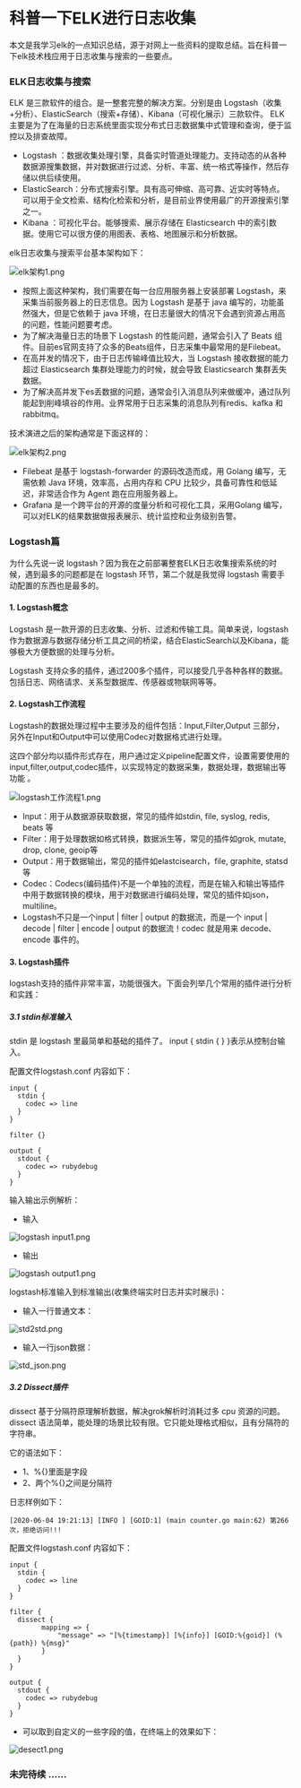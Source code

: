 # 科普一下ELK进行日志收集

本文是我学习elk的一点知识总结，源于对网上一些资料的提取总结。旨在科普一下elk技术栈应用于日志收集与搜索的一些要点。

### ELK日志收集与搜索
ELK 是三款软件的组合。是一整套完整的解决方案。分别是由 Logstash（收集+分析）、ElasticSearch（搜索+存储）、Kibana（可视化展示）三款软件。
ELK主要是为了在海量的日志系统里面实现分布式日志数据集中式管理和查询，便于监控以及排查故障。

- Logstash ：数据收集处理引擎，具备实时管道处理能力。支持动态的从各种数据源搜集数据，并对数据进行过滤、分析、丰富、统一格式等操作，然后存储以供后续使用。
- ElasticSearch：分布式搜索引擎。具有高可伸缩、高可靠、近实时等特点。可以用于全文检索、结构化检索和分析，是目前业界使用最广的开源搜索引擎之一。
- Kibana ：可视化平台。能够搜索、展示存储在 Elasticsearch 中的索引数据。使用它可以很方便的用图表、表格、地图展示和分析数据。

elk日志收集与搜索平台基本架构如下：

![elk架构1.png](http://note.youdao.com/yws/res/39196/WEBRESOURCE854407e3aff45a9e0e9cbdbcf12504aa)

- 按照上面这种架构，我们需要在每一台应用服务器上安装部署 Logstash，来采集当前服务器上的日志信息。因为 Logstash 是基于 java 编写的，功能虽然强大，但是它依赖于 java 环境，在日志量很大的情况下会遇到资源占用高的问题，性能问题要考虑。
- 为了解决海量日志的场景下 Logstash 的性能问题，通常会引入了 Beats 组件。目前es官网支持了众多的Beats组件，日志采集中最常用的是Filebeat。
- 在高并发的情况下，由于日志传输峰值比较大，当 Logstash 接收数据的能力超过 Elasticsearch 集群处理能力的时候，就会导致 Elasticsearch 集群丢失数据。
- 为了解决高并发下es丢数据的问题，通常会引入消息队列来做缓冲，通过队列能起到削峰填谷的作用。业界常用于日志采集的消息队列有redis、kafka 和 rabbitmq。

技术演进之后的架构通常是下面这样的：

![elk架构2.png](http://note.youdao.com/yws/res/39227/WEBRESOURCEd3692f01e6ac8a58f5d0c09b26aea7dd)

- Filebeat 是基于 logstash-forwarder 的源码改造而成，用 Golang 编写，无需依赖 Java 环境，效率高，占用内存和 CPU 比较少，具备可靠性和低延迟，非常适合作为 Agent 跑在应用服务器上。
- Grafana 是一个跨平台的开源的度量分析和可视化工具，采用Golang 编写，可以对ELK的结果数据做报表展示、统计监控和业务级别告警。


### Logstash篇
为什么先说一说 logstash？因为我在之前部署整套ELK日志收集搜索系统的时候，遇到最多的问题都是在 logstash 环节，第二个就是我觉得 logstash 需要手动配置的东西也是最多的。
#### 1. Logstash概念

Logstash 是一款开源的日志收集、分析、过滤和传输工具。简单来说，logstash作为数据源与数据存储分析工具之间的桥梁，结合ElasticSearch以及Kibana，能够极大方便数据的处理与分析。

Logstash 支持众多的插件，通过200多个插件，可以接受几乎各种各样的数据。包括日志、网络请求、关系型数据库、传感器或物联网等等。

#### 2. Logstash工作流程

Logstash的数据处理过程中主要涉及的组件包括：Input,Filter,Output 三部分，另外在Input和Output中可以使用Codec对数据格式进行处理。

这四个部分均以插件形式存在，用户通过定义pipeline配置文件，设置需要使用的input,filter,output,codec插件，以实现特定的数据采集，数据处理，数据输出等功能 。

![logstash工作流程1.png](http://note.youdao.com/yws/res/39367/WEBRESOURCEa98a50982d13fbc97ae654a7d8eaf71c)

- Input：用于从数据源获取数据，常见的插件如stdin, file, syslog, redis, beats 等
- Filter：用于处理数据如格式转换，数据派生等，常见的插件如grok, mutate, drop, clone, geoip等
- Output：用于数据输出，常见的插件如elastcisearch，file, graphite, statsd等
- Codec：Codecs(编码插件)不是一个单独的流程，而是在输入和输出等插件中用于数据转换的模块，用于对数据进行编码处理，常见的插件如json，multiline。
- Logstash不只是一个input | filter | output 的数据流，而是一个 input | decode | filter | encode | output 的数据流！codec 就是用来 decode、encode 事件的。

#### 3. Logstash插件

logstash支持的插件非常丰富，功能很强大。下面会列举几个常用的插件进行分析和实践：

##### 3.1 stdin标准输入

stdin 是 logstash 里最简单和基础的插件了。 input { stdin { } }表示从控制台输入。

配置文件logstash.conf  内容如下：
```
input {
  stdin {
    codec => line
  }
}

filter {}

output {
  stdout {
    codec => rubydebug
  }
}
```

输入输出示例解析：
- 输入

![logstash input1.png](http://note.youdao.com/yws/res/39408/WEBRESOURCEe14610aaf6831069a52718115917dbb9)

- 输出

![logstash output1.png](http://note.youdao.com/yws/res/39417/WEBRESOURCEf41c923fb1f8b83b0c026b9a57c6f603)


logstash标准输入到标准输出(收集终端实时日志并实时展示)：
- 输入一行普通文本：

![std2std.png](http://note.youdao.com/yws/res/39497/WEBRESOURCEaf45f4fe8639045f4c171611c7dafc48)

- 输入一行json数据：

![std_json.png](http://note.youdao.com/yws/res/39489/WEBRESOURCEd6616ef6191a86bef87f69b06d355ae1)

##### 3.2 Dissect插件

dissect 基于分隔符原理解析数据，解决grok解析时消耗过多 cpu 资源的问题。dissect 语法简单，能处理的场景比较有限。它只能处理格式相似，且有分隔符的字符串。

它的语法如下：
- 1、%{}里面是字段
- 2、两个%{}之间是分隔符

日志样例如下：
```shell
[2020-06-04 19:21:13] [INFO ] [GOID:1] (main counter.go main:62) 第266次，拒绝访问!!!
```

配置文件logstash.conf    内容如下：
```
input {
  stdin {
    codec => line
  }
}

filter {
  dissect {
        mapping => {
        	"message" => "[%{timestamp}] [%{info}] [GOID:%{goid}] (%{path}) %{msg}"
        }
  }
}

output {
  stdout {
    codec => rubydebug
  }
}
```

- 可以取到自定义的一些字段的值，在终端上的效果如下：

![desect1.png](http://note.youdao.com/yws/res/39467/WEBRESOURCE542e454dc0481768e5f063f3a9367a69)



### 未完待续 ......




